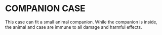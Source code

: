 # COMPANION CASE

This case can fit a small animal companion. While the companion is inside, the animal and case are immune to all damage and harmful effects.